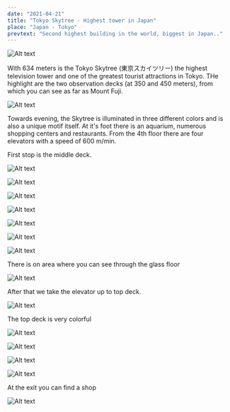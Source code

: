 ```yaml
---
date: "2021-04-21"
title: "Tokyo Skytree - Highest tower in Japan"
place: "Japan - Tokyo"
prevtext: "Second highest building in the world, biggest in Japan.."
---
```


![Alt text](/static/post-media/skytree-tower/preview.jpg#postimgtype)


With 634 meters is the Tokyo Skytree (東京スカイツリー) the highest television tower and one of the greatest tourist attractions in Tokyo.
THe highlight are the two observation decks (at 350 and 450 meters), from which you can see as far as Mount Fuji.


![Alt text](/static/post-media/skytree-tower/20191023_181708.JPG#postimgtype)

Towards evening, the Skytree is illuminated in three different colors and is also a unique motif itself. At it's foot there is an aquarium, numerous shopping centers and restaurants. 
From the 4th floor there are four elevators with a speed of 600 m/min. 

First stop is the middle deck.

![Alt text](/static/post-media/skytree-tower/20191023_182630.JPG#postimgtype)

![Alt text](/static/post-media/skytree-tower/20191023_182647.JPG#postimgtype)

![Alt text](/static/post-media/skytree-tower/20191023_182735.JPG#postimgtype)

![Alt text](/static/post-media/skytree-tower/20191023_182654.JPG#postimgtype)

![Alt text](/static/post-media/skytree-tower/20191023_183148.JPG#postimgtype)

![Alt text](/static/post-media/skytree-tower/20191023_183155.JPG#postimgtype)

![Alt text](/static/post-media/skytree-tower/20191023_183426.JPG#postimgtype)


There is on area where you can see through the glass floor

![Alt text](/static/post-media/skytree-tower/20191023_184923.JPG#postimgtype)


After that we take the elevator up to top deck.

![Alt text](/static/post-media/skytree-tower/20191023_192320.JPG#postimgtype)

The top deck is very colorful

![Alt text](/static/post-media/skytree-tower/20191023_192555.JPG#postimgtype)

![Alt text](/static/post-media/skytree-tower/20191023_192644.JPG#postimgtype)

![Alt text](/static/post-media/skytree-tower/20191023_193906.JPG#postimgtype)

![Alt text](/static/post-media/skytree-tower/20191023_193945.JPG#postimgtype)

At the exit you can find a shop

![Alt text](/static/post-media/skytree-tower/20191023_195623.JPG#postimgtype)
